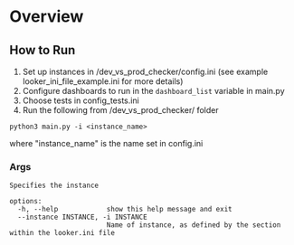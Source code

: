 # Overview


## How to Run
1. Set up instances in /dev_vs_prod_checker/config.ini (see example looker_ini_file_example.ini for more details)
2. Configure dashboards to run in the `dashboard_list` variable in main.py
3. Choose tests in config_tests.ini
4. Run the following from /dev_vs_prod_checker/ folder

```
python3 main.py -i <instance_name> 
```
where "instance_name" is the name set in config.ini

### Args
```
Specifies the instance

options:
  -h, --help            show this help message and exit
  --instance INSTANCE, -i INSTANCE
                        Name of instance, as defined by the section within the looker.ini file
```